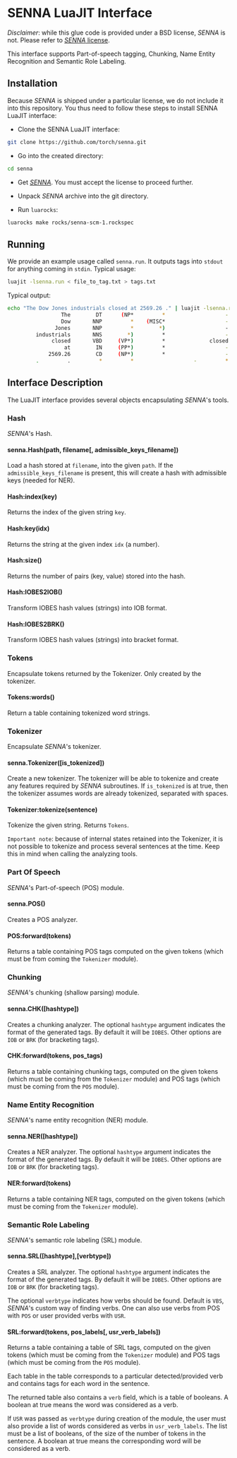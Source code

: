 # SENNA LuaJIT Interface

*Disclaimer*: while this glue code is provided under a BSD license, _SENNA_ is not. Please refer
to [_SENNA_ license](http://ml.nec-labs.com/senna/license.html).

This interface supports Part-of-speech tagging, Chunking, Name Entity Recognition and Semantic Role Labeling.

## Installation

Because _SENNA_ is shipped under a particular license, we do not include it into this repository.
You thus need to follow these steps to install SENNA LuaJIT interface:

  * Clone the SENNA LuaJIT interface:
  ```sh
  git clone https://github.com/torch/senna.git
  ```

  * Go into the created directory:
  ```sh
  cd senna
  ```

  * Get [_SENNA_](http://ml.nec-labs.com/senna/license.html). You must accept the license to proceed further.

  * Unpack _SENNA_ archive into the git directory.

  * Run `luarocks`:
  ```sh
  luarocks make rocks/senna-scm-1.rockspec
  ```

## Running

We provide an example usage called `senna.run`. It outputs tags into `stdout` for anything coming in `stdin`.
Typical usage:
```sh
luajit -lsenna.run < file_to_tag.txt > tags.txt
```

Typical output:
```sh
echo "The Dow Jones industrials closed at 2569.26 ." | luajit -lsenna.run
                 The        DT      (NP*         *                   -      (A1*
                 Dow       NNP         *    (MISC*                   -         *
               Jones       NNP         *        *)                   -         *
         industrials       NNS        *)         *                   -        *)
              closed       VBD     (VP*)         *              closed      (V*)
                  at        IN     (PP*)         *                   -  (AM-EXT*
             2569.26        CD     (NP*)         *                   -        *)
         .         .         *         *                   -         *
```

## Interface Description

The LuaJIT interface provides several objects encapsulating _SENNA_'s tools.

### Hash

_SENNA_'s Hash.

#### senna.Hash(path, filename[, admissible_keys_filename])

Load a hash stored at `filename`, into the given `path`. If the
`admissible_keys_filename` is present, this will create a hash with
admissible keys (needed for NER).

#### Hash:index(key)

Returns the index of the given string `key`.

#### Hash:key(idx)

Returns the string at the given index `idx` (a number).

#### Hash:size()

Returns the number of pairs (key, value) stored into the hash.

#### Hash:IOBES2IOB()

Transform IOBES hash values (strings) into IOB format.

#### Hash:IOBES2BRK()

Transform IOBES hash values (strings) into bracket format.

### Tokens

Encapsulate tokens returned by the Tokenizer. Only created by the tokenizer.


#### Tokens:words()

Return a table containing tokenized word strings.

### Tokenizer

Encapsulate _SENNA_'s tokenizer.

#### senna.Tokenizer([is_tokenized])

Create a new tokenizer. The tokenizer will be able to tokenize and create
any features required by _SENNA_ subroutines. If `is_tokenized` is at true,
then the tokenizer assumes words are already tokenized, separated with spaces.

#### Tokenizer:tokenize(sentence)

Tokenize the given string. Returns `Tokens`.

`Important note`: because of internal states retained into the Tokenizer,
it is not possible to tokenize and process several sentences at the
time. Keep this in mind when calling the analyzing tools.

### Part Of Speech

_SENNA_'s Part-of-speech (POS) module.

#### senna.POS()

Creates a POS analyzer.

#### POS:forward(tokens)

Returns a table containing POS tags computed on the given tokens (which
must be from coming the `Tokenizer` module).

### Chunking

_SENNA_'s chunking (shallow parsing) module.

#### senna.CHK([hashtype])

Creates a chunking analyzer. The optional `hashtype` argument indicates the
format of the generated tags. By default it will be `IOBES`. Other options
are `IOB` or `BRK` (for bracketing tags).

#### CHK:forward(tokens, pos_tags)

Returns a table containing chunking tags, computed on the given tokens
(which must be coming from the `Tokenizer` module) and POS tags (which must be
coming from the `POS` module).

### Name Entity Recognition

_SENNA_'s name entity recognition (NER) module.

#### senna.NER([hashtype])

Creates a NER analyzer. The optional `hashtype` argument indicates the
format of the generated tags. By default it will be `IOBES`. Other options
are `IOB` or `BRK` (for bracketing tags).

#### NER:forward(tokens)

Returns a table containing NER tags, computed on the given tokens (which
must be coming from the `Tokenizer` module).


### Semantic Role Labeling

_SENNA_'s semantic role labeling (SRL) module.

#### senna.SRL([hashtype],[verbtype])

Creates a SRL analyzer. The optional `hashtype` argument indicates the
format of the generated tags. By default it will be `IOBES`. Other options
are `IOB` or `BRK` (for bracketing tags).

The optional `verbtype` indicates how verbs should be found. Default is
`VBS`, _SENNA_'s custom way of finding verbs. One can also use verbs from
POS with `POS` or user provided verbs with `USR`.

#### SRL:forward(tokens, pos_labels[, usr_verb_labels])

Returns a table containing a table of SRL tags, computed on the given
tokens (which must be coming from the `Tokenizer` module) and POS tags
(which must be coming from the `POS` module).

Each table in the table corresponds to a particular detected/provided verb
and contains tags for each word in the sentence.

The returned table also contains a `verb` field, which is a table of
booleans. A boolean at true means the word was considered as a verb.

If `USR` was passed as `verbtype` during creation of the module, the user
must also provide a list of words considered as verbs in
`usr_verb_labels`. The list must be a list of booleans, of the size of the
number of tokens in the sentence. A boolean at true means the corresponding
word will be considered as a verb.
